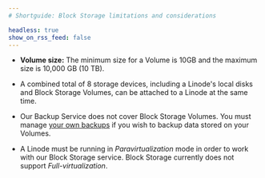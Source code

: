 ```yaml
---
# Shortguide: Block Storage limitations and considerations

headless: true
show_on_rss_feed: false
---
```


- **Volume size:** The minimum size for a Volume is 10GB and the maximum size is 10,000 GB (10 TB).

- A combined total of 8 storage devices, including a Linode's local disks and Block Storage Volumes, can be attached to a Linode at the same time.

- Our Backup Service does not cover Block Storage Volumes. You must manage [your own backups](/docs/security/backups/backing-up-your-data/) if you wish to backup data stored on your Volumes.

- A Linode must be running in *Paravirtualization* mode in order to work with our Block Storage service. Block Storage currently does not support *Full-virtualization*.